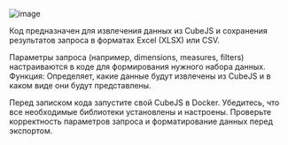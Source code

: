 ![image](https://github.com/user-attachments/assets/bc785ddf-c3d5-40b2-9cd8-7ba6c7909b89)


Код предназначен для извлечения данных из CubeJS и сохранения результатов запроса в форматах Excel (XLSX) или CSV.

Параметры запроса (например, dimensions, measures, filters) настраиваются в коде для формирования нужного набора данных.
Функция: Определяет, какие данные будут извлечены из CubeJS и в каком виде они будут представлены.

Перед записком кода запустите свой CubeJS в Docker. Убедитесь, что все необходимые библиотеки установлены и настроены.
Проверьте корректность параметров запроса и форматирование данных перед экспортом.
